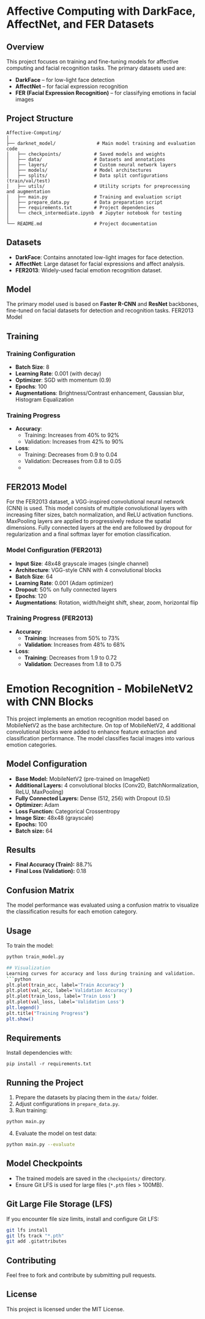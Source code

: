 # Affective Computing with DarkFace, AffectNet, and FER Datasets

## Overview
This project focuses on training and fine-tuning models for affective computing and facial recognition tasks. The primary datasets used are:

- **DarkFace** – for low-light face detection
- **AffectNet** – for facial expression recognition
- **FER (Facial Expression Recognition)** – for classifying emotions in facial images

## Project Structure
```
Affective-Computing/
│
├── darknet_model/               # Main model training and evaluation code
│   ├── checkpoints/            # Saved models and weights
│   ├── data/                   # Datasets and annotations
│   ├── layers/                 # Custom neural network layers
│   ├── models/                 # Model architectures
│   ├── splits/                 # Data split configurations (train/val/test)
│   ├── utils/                  # Utility scripts for preprocessing and augmentation
│   ├── main.py                 # Training and evaluation script
│   ├── prepare_data.py         # Data preparation script
│   ├── requirements.txt        # Project dependencies
│   └── check_intermediate.ipynb  # Jupyter notebook for testing
│
└── README.md                   # Project documentation
```

## Datasets
- **DarkFace**: Contains annotated low-light images for face detection.
- **AffectNet**: Large dataset for facial expressions and affect analysis.
- **FER2013**: Widely-used facial emotion recognition dataset.

## Model
The primary model used is based on **Faster R-CNN** and **ResNet** backbones, fine-tuned on facial datasets for detection and recognition tasks.
FER2013 Model

## Training
### Training Configuration
- **Batch Size**: 8
- **Learning Rate**: 0.001 (with decay)
- **Optimizer**: SGD with momentum (0.9)
- **Epochs**: 100
- **Augmentations**: Brightness/Contrast enhancement, Gaussian blur, Histogram Equalization

### Training Progress
- **Accuracy**:
  - Training: Increases from 40% to 92%
  - Validation: Increases from 42% to 90%
- **Loss**:
  - Training: Decreases from 0.9 to 0.04
  - Validation: Decreases from 0.8 to 0.05
  - 
## FER2013 Model

For the FER2013 dataset, a VGG-inspired convolutional neural network (CNN) is used. This model consists of multiple convolutional layers with increasing filter sizes, batch normalization, and ReLU activation functions. MaxPooling layers are applied to progressively reduce the spatial dimensions. Fully connected layers at the end are followed by dropout for regularization and a final softmax layer for emotion classification.

### Model Configuration (FER2013)
- **Input Size**: 48x48 grayscale images (single channel)  
- **Architecture**: VGG-style CNN with 4 convolutional blocks  
- **Batch Size**: 64  
- **Learning Rate**: 0.001 (Adam optimizer)  
- **Dropout**: 50% on fully connected layers  
- **Epochs**: 120  
- **Augmentations**: Rotation, width/height shift, shear, zoom, horizontal flip  

### Training Progress (FER2013)
- **Accuracy**:  
  - **Training**: Increases from 50% to 73%  
  - **Validation**: Increases from 48% to 68%  
- **Loss**:  
  - **Training**: Decreases from 1.9 to 0.72  
  - **Validation**: Decreases from 1.8 to 0.75
      
# Emotion Recognition - MobileNetV2 with CNN Blocks

This project implements an emotion recognition model based on MobileNetV2 as the base architecture. On top of MobileNetV2, 4 additional convolutional blocks were added to enhance feature extraction and classification performance. The model classifies facial images into various emotion categories.

## Model Configuration
- **Base Model:** MobileNetV2 (pre-trained on ImageNet)
- **Additional Layers:** 4 convolutional blocks (Conv2D, BatchNormalization, ReLU, MaxPooling)
- **Fully Connected Layers:** Dense (512, 256) with Dropout (0.5)
- **Optimizer:** Adam
- **Loss Function:** Categorical Crossentropy
- **Image Size:** 48x48 (grayscale)
- **Epochs:** 100
- **Batch size:** 64

## Results
- **Final Accuracy (Train):** 88.7%
- **Final Loss (Validation):** 0.18

## Confusion Matrix
The model performance was evaluated using a confusion matrix to visualize the classification results for each emotion category.

## Usage
To train the model:
```bash
python train_model.py

## Visualization
Learning curves for accuracy and loss during training and validation.
```python
plt.plot(train_acc, label='Train Accuracy')
plt.plot(val_acc, label='Validation Accuracy')
plt.plot(train_loss, label='Train Loss')
plt.plot(val_loss, label='Validation Loss')
plt.legend()
plt.title("Training Progress")
plt.show()
```

## Requirements
Install dependencies with:
```
pip install -r requirements.txt
```

## Running the Project
1. Prepare the datasets by placing them in the `data/` folder.
2. Adjust configurations in `prepare_data.py`.
3. Run training:
```bash
python main.py
```
4. Evaluate the model on test data:
```bash
python main.py --evaluate
```

## Model Checkpoints
- The trained models are saved in the `checkpoints/` directory.
- Ensure Git LFS is used for large files (`*.pth` files > 100MB).

## Git Large File Storage (LFS)
If you encounter file size limits, install and configure Git LFS:
```bash
git lfs install
git lfs track "*.pth"
git add .gitattributes
```

## Contributing
Feel free to fork and contribute by submitting pull requests.

## License
This project is licensed under the MIT License.

